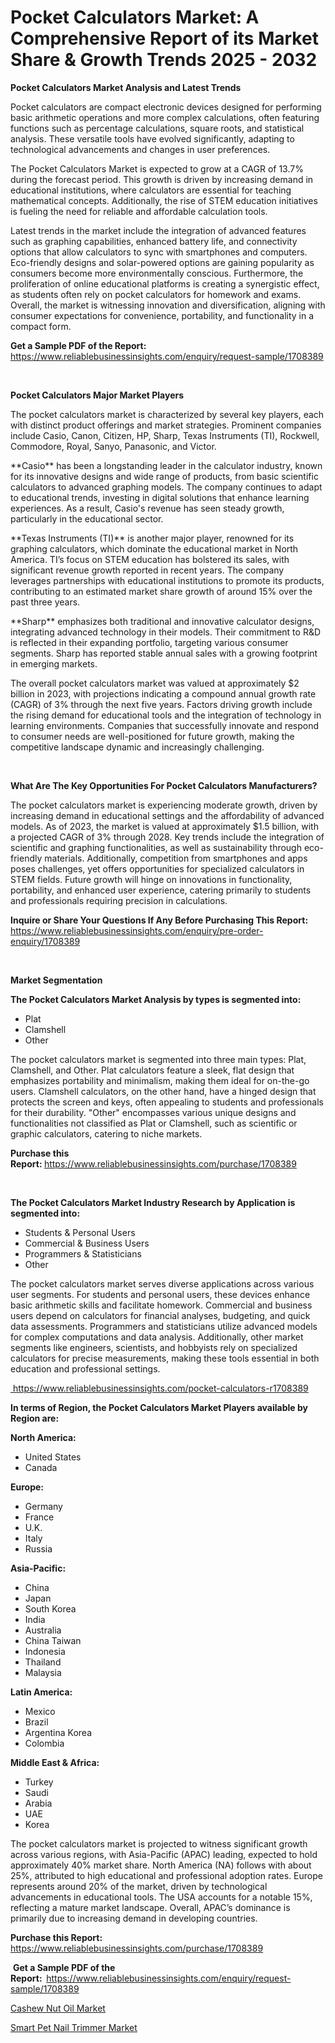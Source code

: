 <p><h1>Pocket Calculators Market: A Comprehensive Report of its Market Share & Growth Trends 2025 - 2032</h1></p><p><strong>Pocket Calculators Market Analysis and Latest Trends</strong></p>
<p><p>Pocket calculators are compact electronic devices designed for performing basic arithmetic operations and more complex calculations, often featuring functions such as percentage calculations, square roots, and statistical analysis. These versatile tools have evolved significantly, adapting to technological advancements and changes in user preferences.</p><p>The Pocket Calculators Market is expected to grow at a CAGR of 13.7% during the forecast period. This growth is driven by increasing demand in educational institutions, where calculators are essential for teaching mathematical concepts. Additionally, the rise of STEM education initiatives is fueling the need for reliable and affordable calculation tools.</p><p>Latest trends in the market include the integration of advanced features such as graphing capabilities, enhanced battery life, and connectivity options that allow calculators to sync with smartphones and computers. Eco-friendly designs and solar-powered options are gaining popularity as consumers become more environmentally conscious. Furthermore, the proliferation of online educational platforms is creating a synergistic effect, as students often rely on pocket calculators for homework and exams. Overall, the market is witnessing innovation and diversification, aligning with consumer expectations for convenience, portability, and functionality in a compact form.</p></p>
<p><strong>Get a Sample PDF of the Report:&nbsp;</strong> <a href="https://www.reliablebusinessinsights.com/enquiry/request-sample/1708389?utm_campaign=60&utm_medium=2&utm_source=Github&utm_content=ia&utm_term=10012025&utm_id=pocket-calculators">https://www.reliablebusinessinsights.com/enquiry/request-sample/1708389</a></p>
<p>&nbsp;</p>
<p><strong>Pocket Calculators Major Market Players</strong></p>
<p><p>The pocket calculators market is characterized by several key players, each with distinct product offerings and market strategies. Prominent companies include Casio, Canon, Citizen, HP, Sharp, Texas Instruments (TI), Rockwell, Commodore, Royal, Sanyo, Panasonic, and Victor. </p><p>**Casio** has been a longstanding leader in the calculator industry, known for its innovative designs and wide range of products, from basic scientific calculators to advanced graphing models. The company continues to adapt to educational trends, investing in digital solutions that enhance learning experiences. As a result, Casio's revenue has seen steady growth, particularly in the educational sector.</p><p>**Texas Instruments (TI)** is another major player, renowned for its graphing calculators, which dominate the educational market in North America. TI’s focus on STEM education has bolstered its sales, with significant revenue growth reported in recent years. The company leverages partnerships with educational institutions to promote its products, contributing to an estimated market share growth of around 15% over the past three years.</p><p>**Sharp** emphasizes both traditional and innovative calculator designs, integrating advanced technology in their models. Their commitment to R&D is reflected in their expanding portfolio, targeting various consumer segments. Sharp has reported stable annual sales with a growing footprint in emerging markets.</p><p>The overall pocket calculators market was valued at approximately $2 billion in 2023, with projections indicating a compound annual growth rate (CAGR) of 3% through the next five years. Factors driving growth include the rising demand for educational tools and the integration of technology in learning environments. Companies that successfully innovate and respond to consumer needs are well-positioned for future growth, making the competitive landscape dynamic and increasingly challenging.</p></p>
<p>&nbsp;</p>
<p><strong>What Are The Key Opportunities For Pocket Calculators Manufacturers?</strong></p>
<p><p>The pocket calculators market is experiencing moderate growth, driven by increasing demand in educational settings and the affordability of advanced models. As of 2023, the market is valued at approximately $1.5 billion, with a projected CAGR of 3% through 2028. Key trends include the integration of scientific and graphing functionalities, as well as sustainability through eco-friendly materials. Additionally, competition from smartphones and apps poses challenges, yet offers opportunities for specialized calculators in STEM fields. Future growth will hinge on innovations in functionality, portability, and enhanced user experience, catering primarily to students and professionals requiring precision in calculations.</p></p>
<p><strong>Inquire or Share Your Questions If Any Before Purchasing This Report:</strong> <a href="https://www.reliablebusinessinsights.com/enquiry/pre-order-enquiry/1708389?utm_campaign=60&utm_medium=2&utm_source=Github&utm_content=ia&utm_term=10012025&utm_id=pocket-calculators">https://www.reliablebusinessinsights.com/enquiry/pre-order-enquiry/1708389</a></p>
<p>&nbsp;</p>
<p><strong>Market Segmentation</strong></p>
<p><strong>The Pocket Calculators Market Analysis by types is segmented into:</strong></p>
<p><ul><li>Plat</li><li>Clamshell</li><li>Other</li></ul></p>
<p><p>The pocket calculators market is segmented into three main types: Plat, Clamshell, and Other. Plat calculators feature a sleek, flat design that emphasizes portability and minimalism, making them ideal for on-the-go users. Clamshell calculators, on the other hand, have a hinged design that protects the screen and keys, often appealing to students and professionals for their durability. "Other" encompasses various unique designs and functionalities not classified as Plat or Clamshell, such as scientific or graphic calculators, catering to niche markets.</p></p>
<p><strong>Purchase this Report:&nbsp;</strong><a href="https://www.reliablebusinessinsights.com/purchase/1708389?utm_campaign=60&utm_medium=2&utm_source=Github&utm_content=ia&utm_term=10012025&utm_id=pocket-calculators">https://www.reliablebusinessinsights.com/purchase/1708389</a></p>
<p>&nbsp;</p>
<p><strong>The Pocket Calculators Market Industry Research by Application is segmented into:</strong></p>
<p><ul><li>Students & Personal Users</li><li>Commercial & Business Users</li><li>Programmers & Statisticians</li><li>Other</li></ul></p>
<p><p>The pocket calculators market serves diverse applications across various user segments. For students and personal users, these devices enhance basic arithmetic skills and facilitate homework. Commercial and business users depend on calculators for financial analyses, budgeting, and quick data assessments. Programmers and statisticians utilize advanced models for complex computations and data analysis. Additionally, other market segments like engineers, scientists, and hobbyists rely on specialized calculators for precise measurements, making these tools essential in both education and professional settings.</p></p>
<p><a href="https://www.reliablebusinessinsights.com/pocket-calculators-r1708389?utm_campaign=60&utm_medium=2&utm_source=Github&utm_content=ia&utm_term=10012025&utm_id=pocket-calculators">&nbsp;https://www.reliablebusinessinsights.com/pocket-calculators-r1708389</a></p>
<p><strong>In terms of Region, the Pocket Calculators Market Players available by Region are:</strong></p>
<p>
    <p> <strong> North America: </strong>
        <ul>
            <li>United States</li>
            <li>Canada</li>
        </ul>
        </p> 
    <p> <strong> Europe: </strong>
        <ul>
            <li>Germany</li>
            <li>France</li>
            <li>U.K.</li>
            <li>Italy</li>
            <li>Russia</li>
        </ul>
        </p> 
    <p> <strong> Asia-Pacific: </strong>
        <ul>
            <li>China</li>
            <li>Japan</li>
            <li>South Korea</li>
            <li>India</li>
            <li>Australia</li>
            <li>China Taiwan</li>
            <li>Indonesia</li>
            <li>Thailand</li>
            <li>Malaysia</li>
        </ul>
        </p> 
    <p> <strong> Latin America: </strong>
        <ul>
            <li>Mexico</li>
            <li>Brazil</li>
            <li>Argentina Korea</li>
            <li>Colombia</li>
        </ul>
        </p> 
    <p> <strong> Middle East & Africa: </strong>
        <ul>
            <li>Turkey</li>
            <li>Saudi</li>
            <li>Arabia</li>
            <li>UAE</li>
            <li>Korea</li>
        </ul>
    </p>
    </p>
<p><p>The pocket calculators market is projected to witness significant growth across various regions, with Asia-Pacific (APAC) leading, expected to hold approximately 40% market share. North America (NA) follows with about 25%, attributed to high educational and professional adoption rates. Europe represents around 20% of the market, driven by technological advancements in educational tools. The USA accounts for a notable 15%, reflecting a mature market landscape. Overall, APAC’s dominance is primarily due to increasing demand in developing countries.</p></p>
<p><strong>Purchase this Report: </strong><a href="https://www.reliablebusinessinsights.com/purchase/1708389?utm_campaign=60&utm_medium=2&utm_source=Github&utm_content=ia&utm_term=10012025&utm_id=pocket-calculators">https://www.reliablebusinessinsights.com/purchase/1708389</a></p>
<p>&nbsp;<strong>Get a Sample PDF of the Report:&nbsp;&nbsp;</strong><a href="https://www.reliablebusinessinsights.com/enquiry/request-sample/1708389?utm_campaign=60&utm_medium=2&utm_source=Github&utm_content=ia&utm_term=10012025&utm_id=pocket-calculators">https://www.reliablebusinessinsights.com/enquiry/request-sample/1708389</a></p>
<p><strong></strong></p>
<p><p><a href="https://github.com/ccreola81/Market-Research-Report-List-1/blob/main/cashew-nut-oil-market.md?utm_campaign=60&utm_medium=2&utm_source=Github&utm_content=ia&utm_term=10012025&utm_id=pocket-calculators">Cashew Nut Oil Market</a></p><p><a href="https://github.com/bolalfredia7777/Market-Research-Report-List-1/blob/main/smart-pet-nail-trimmer-market.md?utm_campaign=60&utm_medium=2&utm_source=Github&utm_content=ia&utm_term=10012025&utm_id=pocket-calculators">Smart Pet Nail Trimmer Market</a></p></p>